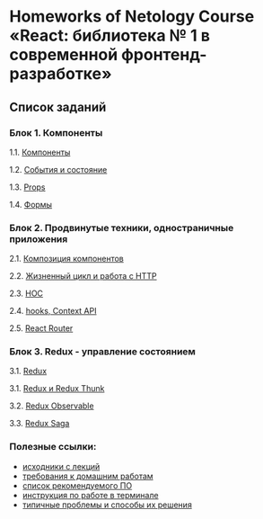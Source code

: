 # Homeworks of Netology Course «React: библиотека № 1 в современной фронтенд-разработке»

## Список заданий

### Блок 1. Компоненты

1.1. [Компоненты](https://github.com/netology-code/ra16-homeworks/tree/master/components)

1.2. [События и состояние](https://github.com/netology-code/ra16-homeworks/tree/master/events-state)

1.3. [Props](https://github.com/netology-code/ra16-homeworks/tree/master/props)

1.4. [Формы](https://github.com/netology-code/ra16-homeworks/tree/master/forms)

### Блок 2. Продвинутые техники, одностраничные приложения

2.1. [Композиция компонентов](https://github.com/netology-code/ra16-homeworks/tree/master/composition)

2.2. [Жизненный цикл и работа с HTTP](https://github.com/netology-code/ra16-homeworks/tree/master/lifecycle-http)

2.3. [HOC](https://github.com/netology-code/ra16-homeworks/tree/master/hoc)

2.4. [hooks, Context API](https://github.com/netology-code/ra16-homeworks/tree/master/hooks-context)

2.5. [React Router](https://github.com/netology-code/ra16-homeworks/tree/master/router)

### Блок 3. Redux - управление состоянием

3.1. [Redux](https://github.com/netology-code/ra16-homeworks/tree/master/redux)

3.1. [Redux и Redux Thunk](https://github.com/netology-code/ra16-homeworks/tree/master/thunk)

3.2. [Redux Observable](https://github.com/netology-code/ra16-homeworks/tree/master/observable)

3.3. [Redux Saga](https://github.com/netology-code/ra16-homeworks/tree/master/saga)

### Полезные ссылки:

* [исходники с лекций](https://github.com/netology-code/ra16-code)
* [требования к домашним работам](https://github.com/netology-code/ra16-homeworks/blob/master/requirements.md)
* [список рекомендуемого ПО](https://github.com/netology-code/ra16-homeworks/blob/master/software.md)
* [инструкция по работе в терминале](https://github.com/netology-code/ra16-homeworks/blob/master/terminal.md)
* [типичные проблемы и способы их решения](https://github.com/netology-code/ra16-homeworks/blob/master/problems.md)